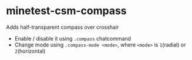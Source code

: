# minetest-csm-compass
Adds half-transparent compass over crosshair
* Enable / disable it using `.compass` chatcommand
* Change mode using `.compass-mode <mode>`, where `<mode>` is `1`(radial) or `2`(horizontal)
